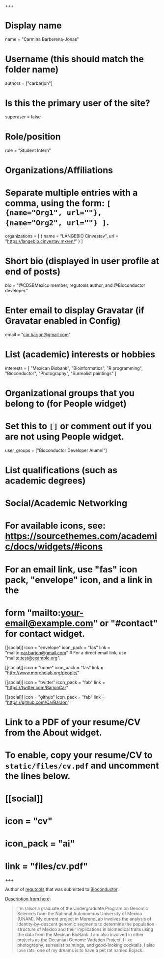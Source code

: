 +++
# Display name
name = "Carmina Barberena-Jonas"

# Username (this should match the folder name)
authors = ["carbarjon"]

# Is this the primary user of the site?
superuser = false

# Role/position
role = "Student Intern"

# Organizations/Affiliations
#   Separate multiple entries with a comma, using the form: `[ {name="Org1", url=""}, {name="Org2", url=""} ]`.
organizations = [ { name = "LANGEBIO Cinvestav", url = "https://langebio.cinvestav.mx/en/" } ]

# Short bio (displayed in user profile at end of posts)
bio = "@CDSBMexico member, regutools author, and @Bioconductor developer."

# Enter email to display Gravatar (if Gravatar enabled in Config)
email = "car.barjon@gmail.com"

# List (academic) interests or hobbies
interests = [
  "Mexican Biobank",
  "Bioinformatics",
  "R programming",
  "Bioconductor",
  "Photography",
  "Surrealist paintings"
]

# Organizational groups that you belong to (for People widget)
#   Set this to `[]` or comment out if you are not using People widget.
user_groups = ["Bioconductor Developer Alumni"]

# List qualifications (such as academic degrees)

# Social/Academic Networking
# For available icons, see: https://sourcethemes.com/academic/docs/widgets/#icons
#   For an email link, use "fas" icon pack, "envelope" icon, and a link in the
#   form "mailto:your-email@example.com" or "#contact" for contact widget.

[[social]]
  icon = "envelope"
  icon_pack = "fas"
  link = "mailto:car.barjon@gmail.com"  # For a direct email link, use "mailto:test@example.org".

[[social]]
  icon = "home"
  icon_pack = "fas"
  link = "http://www.morenolab.org/people/"

[[social]]
  icon = "twitter"
  icon_pack = "fab"
  link = "https://twitter.com/BarjonCar"

[[social]]
  icon = "github"
  icon_pack = "fab"
  link = "https://github.com/CarBarJon"

# Link to a PDF of your resume/CV from the About widget.
# To enable, copy your resume/CV to `static/files/cv.pdf` and uncomment the lines below.
# [[social]]
#   icon = "cv"
#   icon_pack = "ai"
#   link = "files/cv.pdf"

+++

Author of [regutools](https://comunidadbioinfo.github.io/regutools) that was submitted to [Bioconductor](http://bioconductor.org/).

[Description from here](http://www.morenolab.org/people/):

> I'm (also) a graduate of the Undergraduate Program on Genomic Sciences from the National Autonomous University of Mexico (UNAM). My current project in MorenoLab involves the analysis of identity-by-descent genomic segments to determine the population structure of Mexico and their implications in biomedical traits using the data from the Mexican BioBank. I am also involved in other projects as the Oceanian Genome Variation Project. I like photography, surrealist paintings, and good-looking cocktails, I also love rats; one of my dreams is to have a pet rat named Bojack.
